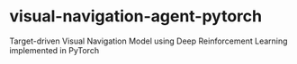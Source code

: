 # visual-navigation-agent-pytorch
Target-driven Visual Navigation Model using Deep Reinforcement Learning implemented in PyTorch

